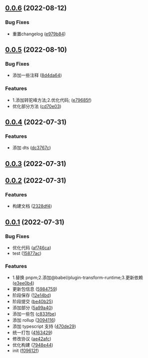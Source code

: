 ## [0.0.6](https://github.com/galaxy-s10/billd-monorepo/compare/v0.0.5...v0.0.6) (2022-08-12)


### Bug Fixes

* 重置changelog ([e979b84](https://github.com/galaxy-s10/billd-monorepo/commit/e979b8482ba0f85c34bd744dd00f4170eaa60c3c))



## [0.0.5](https://github.com/galaxy-s10/billd-monorepo/compare/v0.0.4...v0.0.5) (2022-08-10)

### Bug Fixes

- 添加一些注释 ([8d4da64](https://github.com/galaxy-s10/billd-monorepo/commit/8d4da64b3684ad63329116b551cf3cf373e35d8d))

### Features

- 1.添加转驼峰方法;2.优化代码; ([e79685f](https://github.com/galaxy-s10/billd-monorepo/commit/e79685fdca766464b55d5eeb9d6eed3411148736))
- 优化部分方法 ([cd70e03](https://github.com/galaxy-s10/billd-monorepo/commit/cd70e038b5a3237fc9a12b6a82b9b977ed6a223b))

## [0.0.4](https://github.com/galaxy-s10/billd-monorepo/compare/v0.0.3...v0.0.4) (2022-07-31)

### Features

- 添加 dts ([dc3767c](https://github.com/galaxy-s10/billd-monorepo/commit/dc3767c33ae0530e69910fe0112c6e58e993e3fe))

## [0.0.3](https://github.com/galaxy-s10/billd-monorepo/compare/v0.0.2...v0.0.3) (2022-07-31)

## [0.0.2](https://github.com/galaxy-s10/billd-monorepo/compare/v0.0.1...v0.0.2) (2022-07-31)

### Features

- 构建文档 ([2328df4](https://github.com/galaxy-s10/billd-monorepo/commit/2328df47ce431a68486c82d43fd28d73f31d4151))

## [0.0.1](https://github.com/galaxy-s10/billd-monorepo/compare/f09612fdb51adda87539750f6f2b2b70be83742c...v0.0.1) (2022-07-31)

### Bug Fixes

- 优化代码 ([af746ca](https://github.com/galaxy-s10/billd-monorepo/commit/af746ca23bfca3a186d0d28274177a9a2e3d46c4))
- test ([15877ac](https://github.com/galaxy-s10/billd-monorepo/commit/15877acb5e86fb7b456f0cbc7573760c8df8af05))

### Features

- 1.替换 pnpm;2.添加@babel/plugin-transform-runtime;3.更新依赖 ([e3ee0b4](https://github.com/galaxy-s10/billd-monorepo/commit/e3ee0b4f3f1bcbf894fa079c5bd7ff743d7c60bc))
- 更新包信息 ([5984759](https://github.com/galaxy-s10/billd-monorepo/commit/5984759408d4a3af9c6d286bdafd9e8166b1fc19))
- 阶段保存 ([12e14bd](https://github.com/galaxy-s10/billd-monorepo/commit/12e14bdb693907dd6229883c51973c8302351f70))
- 阶段提交 ([be40b25](https://github.com/galaxy-s10/billd-monorepo/commit/be40b257f2a38828d1a6354922aa76641c34322d))
- 添加部分 ([5a99a40](https://github.com/galaxy-s10/billd-monorepo/commit/5a99a4060533901908142fb5146fd980b6d25414))
- 添加一些包 ([c833fbe](https://github.com/galaxy-s10/billd-monorepo/commit/c833fbecfbbc7f73a442a670b0f0ccfe6f6e019b))
- 添加 rollup ([3094116](https://github.com/galaxy-s10/billd-monorepo/commit/30941162950fc2129110bc8b70b85c25b52149df))
- 添加 typescript 支持 ([470de29](https://github.com/galaxy-s10/billd-monorepo/commit/470de295c3b624ef8aee08f768228bba74bc812d))
- 统一打包 ([4163429](https://github.com/galaxy-s10/billd-monorepo/commit/416342956c92046279684da50748b8b355559de8))
- 修改协议 ([ae42afc](https://github.com/galaxy-s10/billd-monorepo/commit/ae42afc0131f7955f29a16fc53480b0a1d67373d))
- 优化构建 ([7948e44](https://github.com/galaxy-s10/billd-monorepo/commit/7948e4406e1bf41d7a8d6625fc916631fa490154))
- init ([f09612f](https://github.com/galaxy-s10/billd-monorepo/commit/f09612fdb51adda87539750f6f2b2b70be83742c))
